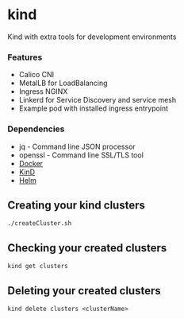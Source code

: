 # kind
Kind with extra tools for development environments

### Features
- Calico CNI
- MetalLB for LoadBalancing
- Ingress NGINX
- Linkerd for Service Discovery and service mesh
- Example pod with installed ingress entrypoint
### Dependencies
- jq - Command line JSON processor
- openssl - Command line SSL/TLS tool
- [Docker](https://docs.docker.com/get-docker/)
- [KinD](https://kind.sigs.k8s.io/docs/user/quick-start/#installation)
- [Helm](https://helm.sh/docs/intro/install/#from-script)
## Creating your kind clusters
```shell
./createCluster.sh
```
## Checking your created clusters
```shell
kind get clusters
```
## Deleting your created clusters
```shell
kind delete clusters <clusterName>
```